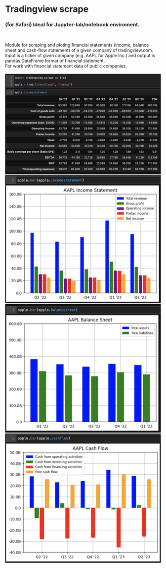 # Tradingview scrape 
### (for Safari) <b>Ideal for Jupyter-lab/notebook enviroment.</b>
<br>

Module for scraping and ploting financial statements (income, balance sheet and cash-flow statement) of a given company of tradingview.com. 
Input is a ticker of given company (e.g. AAPL for Apple Inc.) and output is pandas.DataFrame format of financial statement.
<br>
For work with financial statement data of public companies,
<br><br>
<img src="https://github.com/JPcooldev/trading-view-scrape/blob/main/images/exampleDataFrame.png" width="700">
<img src="https://github.com/JPcooldev/trading-view-scrape/blob/main/images/exampleBarIncome.png" width="700">
<img src="https://github.com/JPcooldev/trading-view-scrape/blob/main/images/exampleBarBalance.png" width="700">
<img src="https://github.com/JPcooldev/trading-view-scrape/blob/main/images/exampleBarCash.png" width="700">


